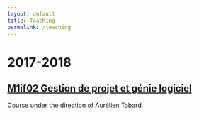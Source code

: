 ```yaml
---
layout: default
title: Teaching
permalink: /teaching
---
```

# 2017-2018

## [M1if02 Gestion de projet et génie logiciel](http://tabard.fr/cours/2016/mif02/)
Course under the direction of Aurélien Tabard
